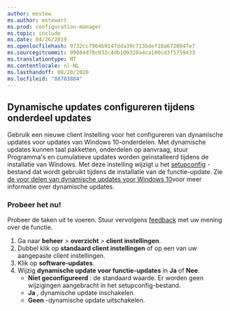 ```yaml
---
author: mestew
ms.author: mstewart
ms.prod: configuration-manager
ms.topic: include
ms.date: 04/26/2019
ms.openlocfilehash: 9732cc7964b9147dda39c713bdef18a6720047e7
ms.sourcegitcommit: 99084d70c032c4db109328a4ca100cd3f5759433
ms.translationtype: MT
ms.contentlocale: nl-NL
ms.lasthandoff: 08/20/2020
ms.locfileid: "88703884"
---
```

## <a name="configure-dynamic-update-during-feature-updates"></a>Dynamische updates configureren tijdens onderdeel updates
<!--4062619-->
Gebruik een nieuwe client instelling voor het configureren van dynamische updates voor updates van Windows 10-onderdelen. Met dynamische updates kunnen taal pakketten, onderdelen op aanvraag, stuur Programma's en cumulatieve updates worden geïnstalleerd tijdens de installatie van Windows. Met deze instelling wijzigt u het [setupconfig](/windows-hardware/manufacture/desktop/windows-setup-automation-overview) -bestand dat wordt gebruikt tijdens de installatie van de functie-update. Zie [de voor delen van dynamische updates voor Windows 10](https://techcommunity.microsoft.com/t5/Windows-IT-Pro-Blog/The-benefits-of-Windows-10-Dynamic-Update/ba-p/467847)voor meer informatie over dynamische updates. 

### <a name="try-it-out"></a>Probeer het nu!

Probeer de taken uit te voeren. Stuur vervolgens [feedback](../../../../understand/find-help.md#product-feedback) met uw mening over de functie.

1. Ga naar **beheer**  >  **overzicht**  >  **client instellingen**.
1. Dubbel klik op **standaard client instellingen** of op een van uw aangepaste client instellingen.
1. Klik op **software-updates**.
1. Wijzig **dynamische update voor functie-updates** in **Ja** of **Nee**.
    - **Niet geconfigureerd** : de standaard waarde. Er worden geen wijzigingen aangebracht in het setupconfig-bestand.
    - **Ja** , dynamische update inschakelen.
    - **Geen** -dynamische update uitschakelen.